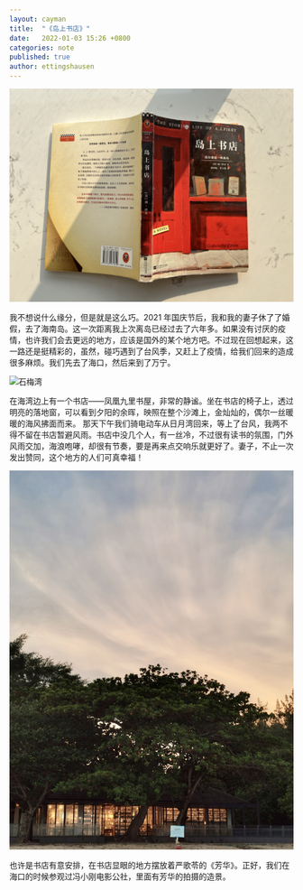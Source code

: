 ```yaml
---
layout: cayman
title:  "《岛上书店》"
date:   2022-01-03 15:26 +0800
categories: note
published: true
author: ettingshausen
---    
```


![岛上书店](/assets/images/the-storied-life-of-a.j-fikry.jpg)  

我不想说什么缘分，但是就是这么巧。2021 年国庆节后，我和我的妻子休了了婚假，去了海南岛。这一次距离我上次离岛已经过去了六年多。如果没有讨厌的疫情，也许我们会去更远的地方，应该是国外的某个地方吧。不过现在回想起来，这一路还是挺精彩的，虽然，碰巧遇到了台风季，又赶上了疫情，给我们回来的造成很多麻烦。我们先去了海口，然后来到了万宁。

![石梅湾](/assets/images/shi-mei-bay.jpg)  

在海湾边上有一个书店——凤凰九里书屋，非常的静谧。坐在书店的椅子上，透过明亮的落地窗，可以看到夕阳的余晖，映照在整个沙滩上，金灿灿的，偶尔一丝暖暖的海风拂面而来。 那天下午我们骑电动车从日月湾回来，等上了台风，我两不得不留在书店暂避风雨。书店中没几个人，有一丝冷，不过很有读书的氛围，门外风雨交加，海浪咆哮，却很有节奏，要是再来点交响乐就更好了。妻子，不止一次发出赞同，这个地方的人们可真幸福！

![凤凰九里书屋](/assets/images/jiu-li-book-store.jpg)  

也许是书店有意安排，在书店显眼的地方摆放着严歌苓的《芳华》。正好，我们在海口的时候参观过冯小刚电影公社，里面有芳华的拍摄的造景。